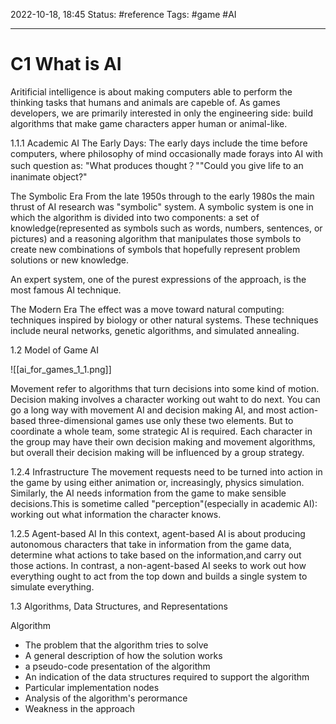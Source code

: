 2022-10-18, 18:45
Status: #reference
Tags: #game #AI

---

# C1 What is AI

Aritificial intelligence is about making computers able to perform the thinking tasks that humans and animals are capeble of.
As games developers, we are primarily interested in only the engineering side: build algorithms that make game characters apper human or animal-like.

1.1.1 Academic AI
The Early Days: The early days include the time before computers, where philosophy of mind occasionally made forays into AI with such question as: "What produces thought？""Could you give life to an inanimate object?"

The Symbolic Era
From the late 1950s through to the early 1980s the main thrust of AI research was "symbolic" system. A symbolic system is one in which the algorithm is divided into two components: a set of knowledge(represented as symbols such as words, numbers, sentences, or pictures) and a reasoning algorithm that manipulates those symbols to create new combinations of symbols that hopefully represent problem solutions or new knowledge.

An expert system, one of the purest expressions of the approach, is the most famous AI technique.

The Modern Era
The effect was a move toward natural computing: techniques inspired by biology or other natural systems. These techniques include neural networks, genetic algorithms, and simulated annealing.

1.2 Model of Game AI

![[ai_for_games_1_1.png]]

Movement refer to algorithms that turn decisions into some kind of motion.
Decision making involves a character working out waht to do next.
You can go a long way with movement AI and decision making AI, and most action-based three-dimensional games use only these two elements. But to coordinate a whole team, some strategic AI is required.
Each character in the group may have their own decision making and movement algorithms, but overall their decision making will be influenced by a group strategy.

1.2.4 Infrastructure
The movement requests need to be turned into action in the game by using either animation or, increasingly, physics simulation.
Similarly, the AI needs information from the game to make sensible decisions.This is sometime called "perception"(especially in academic AI): working out what information the character knows.

1.2.5 Agent-based AI
In this context, agent-based AI is about producing autonomous characters that take in information from the game data, determine what actions to take based on the information,and carry out those actions.
In contrast, a non-agent-based AI seeks to work out how everything ought to act from the top down and builds a single system to simulate everything.

1.3 Algorithms, Data Structures, and Representations

Algorithm

* The problem that the algorithm tries to solve
* A general description of how the solution works
* a pseudo-code presentation of the algorithm
* An indication of the data structures required to support the algorithm
* Particular implementation nodes
* Analysis of the algorithm's perormance
* Weakness in the approach
